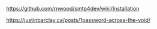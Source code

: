 https://github.com/rnwood/smtp4dev/wiki/Installation

https://justinbarclay.ca/posts/1password-across-the-void/
